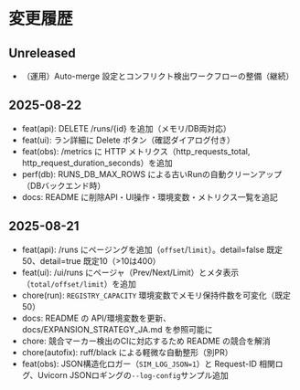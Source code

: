# 変更履歴

## Unreleased

- （運用）Auto-merge 設定とコンフリクト検出ワークフローの整備（継続）

## 2025-08-22

- feat(api): DELETE /runs/{id} を追加（メモリ/DB両対応）
- feat(ui): ラン詳細に Delete ボタン（確認ダイアログ付き）
- feat(obs): /metrics に HTTP メトリクス（http_requests_total, http_request_duration_seconds）を追加
- perf(db): RUNS_DB_MAX_ROWS による古いRunの自動クリーンアップ（DBバックエンド時）
- docs: README に削除API・UI操作・環境変数・メトリクス一覧を追記

## 2025-08-21

- feat(api): /runs にページングを追加（`offset`/`limit`）。detail=false 既定50、detail=true 既定10（>10は400）
- feat(ui): /ui/runs にページャ（Prev/Next/Limit）とメタ表示（`total/offset/limit`）を追加
- chore(run): `REGISTRY_CAPACITY` 環境変数でメモリ保持件数を可変化（既定50）
- docs: README の API/環境変数を更新、docs/EXPANSION_STRATEGY_JA.md を参照可能に
- chore: 競合マーカー検出のCIに対応するため README の競合を解消
- chore(autofix): ruff/black による軽微な自動整形（別PR）
 - feat(obs): JSON構造化ロガー（`SIM_LOG_JSON=1`）と Request-ID 相関ログ、Uvicorn JSONロギングの`--log-config`サンプル追加
